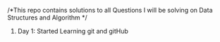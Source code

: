 /*This repo contains solutions to all Questions I will be solving on Data Structures and Algorithm */

1. Day 1: Started Learning git and gitHub
